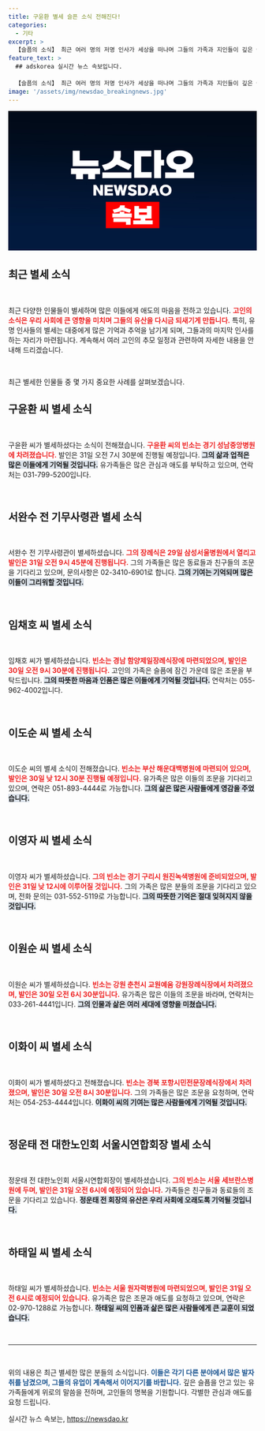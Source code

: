 ```yaml
---
title: 구윤환 별세 슬픈 소식 전해진다!
categories:
  - 기타
excerpt: >
  【슬픔의 소식】 최근 여러 명의 저명 인사가 세상을 떠나며 그들의 가족과 지인들이 깊은 애도를 표하고 있습니다. 각별한 이별의 순간, 많은 이들의 기억 속에 남을 그들의 이야기를 확인해 보세요.
feature_text: >
  ## adskorea 실시간 뉴스 속보입니다.

  【슬픔의 소식】 최근 여러 명의 저명 인사가 세상을 떠나며 그들의 가족과 지인들이 깊은 애도를 표하고 있습니다. 각별한 이별의 순간, 많은 이들의 기억 속에 남을 그들의 이야기를 확인해 보세요.
image: '/assets/img/newsdao_breakingnews.jpg'
---
```


<p><img src="/assets/img/newsdao_breakingnews.jpg" alt="adskorea 속보" /></p>

<h2 data-ke-size="size26">최근 별세 소식</h2>

<p data-ke-size="size16">&nbsp;</p>

<p>최근 다양한 인물들이 별세하며 많은 이들에게 애도의 마음을 전하고 있습니다. <b><span style="color: #ee2323;">고인의 소식은 우리 사회에 큰 영향을 미치며 그들의 유산을 다시금 되새기게 만듭니다.</span></b> 특히, 유명 인사들의 별세는 대중에게 많은 기억과 추억을 남기게 되며, 그들과의 마지막 인사를 하는 자리가 마련됩니다. 계속해서 여러 고인의 추모 일정과 관련하여 자세한 내용을 안내해 드리겠습니다.</p>

<p data-ke-size="size16">&nbsp;</p>

<p>최근 별세한 인물들 중 몇 가지 중요한 사례를 살펴보겠습니다.</p>

<h2 data-ke-size="size26">구윤환 씨 별세 소식</h2>

<p data-ke-size="size16">&nbsp;</p>

<p>구윤환 씨가 별세하셨다는 소식이 전해졌습니다. <b><span style="color: #ee2323;">구윤환 씨의 빈소는 경기 성남중앙병원에 차려졌습니다.</span></b> 발인은 31일 오전 7시 30분에 진행될 예정입니다. <b><span style="background-color: #21538527;">그의 삶과 업적은 많은 이들에게 기억될 것입니다.</span></b> 유가족들은 많은 관심과 애도를 부탁하고 있으며, 연락처는 031-799-5200입니다.</p>

<p data-ke-size="size16">&nbsp;</p>

<h2 data-ke-size="size26">서완수 전 기무사령관 별세 소식</h2>

<p data-ke-size="size16">&nbsp;</p>

<p>서완수 전 기무사령관이 별세하셨습니다. <b><span style="color: #ee2323;">그의 장례식은 29일 삼성서울병원에서 열리고 발인은 31일 오전 9시 45분에 진행됩니다.</span></b> 그의 가족들은 많은 동료들과 친구들의 조문을 기다리고 있으며, 문의사항은 02-3410-6901로 합니다. <b><span style="background-color: #21538527;">그의 기여는 기억되며 많은 이들이 그리워할 것입니다.</span></b> </p>

<p data-ke-size="size16">&nbsp;</p>

<h2 data-ke-size="size26">임채호 씨 별세 소식</h2>

<p data-ke-size="size16">&nbsp;</p>

<p>임채호 씨가 별세하셨습니다. <b><span style="color: #ee2323;">빈소는 경남 함양제일장례식장에 마련되었으며, 발인은 30일 오전 9시 30분에 진행됩니다.</span></b> 고인의 가족은 슬픔에 잠긴 가운데 많은 조문을 부탁드립니다. <b><span style="background-color: #21538527;">그의 따뜻한 마음과 인품은 많은 이들에게 기억될 것입니다.</span></b> 연락처는 055-962-4002입니다. </p>

<p data-ke-size="size16">&nbsp;</p>

<h2 data-ke-size="size26">이도순 씨 별세 소식</h2>

<p data-ke-size="size16">&nbsp;</p>

<p>이도순 씨의 별세 소식이 전해졌습니다. <b><span style="color: #ee2323;">빈소는 부산 해운대백병원에 마련되어 있으며, 발인은 30일 낮 12시 30분 진행될 예정입니다.</span></b> 유가족은 많은 이들의 조문을 기다리고 있으며, 연락은 051-893-4444로 가능합니다. <b><span style="background-color: #21538527;">그의 삶은 많은 사람들에게 영감을 주었습니다.</span></b> </p>

<p data-ke-size="size16">&nbsp;</p>

<h2 data-ke-size="size26">이영자 씨 별세 소식</h2>

<p data-ke-size="size16">&nbsp;</p>

<p>이영자 씨가 별세하셨습니다. <b><span style="color: #ee2323;">그의 빈소는 경기 구리시 원진녹색병원에 준비되었으며, 발인은 31일 낮 12시에 이루어질 것입니다.</span></b> 그의 가족은 많은 분들의 조문을 기다리고 있으며, 전화 문의는 031-552-5119로 가능합니다. <b><span style="background-color: #21538527;">그의 따뜻한 기억은 절대 잊혀지지 않을 것입니다.</span></b></p>

<p data-ke-size="size16">&nbsp;</p>

<h2 data-ke-size="size26">이원순 씨 별세 소식</h2>

<p data-ke-size="size16">&nbsp;</p>

<p>이원순 씨가 별세하셨습니다. <b><span style="color: #ee2323;">빈소는 강원 춘천시 교원예움 강원장례식장에서 차려졌으며, 발인은 30일 오전 6시 30분입니다.</span></b> 유가족은 많은 이들의 조문을 바라며, 연락처는 033-261-4441입니다. <b><span style="background-color: #21538527;">그의 인물과 삶은 여러 세대에 영향을 미쳤습니다.</span></b> </p>

<p data-ke-size="size16">&nbsp;</p>

<h2 data-ke-size="size26">이화이 씨 별세 소식</h2>

<p data-ke-size="size16">&nbsp;</p>

<p>이화이 씨가 별세하셨다고 전해졌습니다. <b><span style="color: #ee2323;">빈소는 경북 포항시민전문장례식장에서 차려졌으며, 발인은 30일 오전 8시 30분입니다.</span></b> 그의 가족들은 많은 조문을 요청하며, 연락처는 054-253-4444입니다. <b><span style="background-color: #21538527;">이화이 씨의 기여는 많은 사람들에게 기억될 것입니다.</span></b> </p>

<p data-ke-size="size16">&nbsp;</p>

<h2 data-ke-size="size26">정운태 전 대한노인회 서울시연합회장 별세 소식</h2>

<p data-ke-size="size16">&nbsp;</p>

<p>정운태 전 대한노인회 서울시연합회장이 별세하셨습니다. <b><span style="color: #ee2323;">그의 빈소는 서울 세브란스병원에 두며, 발인은 31일 오전 6시에 예정되어 있습니다.</span></b> 가족들은 친구들과 동료들의 조문을 기다리고 있습니다. <b><span style="background-color: #21538527;">정운태 전 회장의 유산은 우리 사회에 오래도록 기억될 것입니다.</span></b></p>

<p data-ke-size="size16">&nbsp;</p>

<h2 data-ke-size="size26">하태일 씨 별세 소식</h2>

<p data-ke-size="size16">&nbsp;</p>

<p>하태일 씨가 별세하셨습니다. <b><span style="color: #ee2323;">빈소는 서울 원자력병원에 마련되었으며, 발인은 31일 오전 6시로 예정되어 있습니다.</span></b> 유가족은 많은 조문과 애도를 요청하고 있으며, 연락은 02-970-1288로 가능합니다. <b><span style="background-color: #21538527;">하태일 씨의 인품과 삶은 많은 사람들에게 큰 교훈이 되었습니다.</span></b></p>

<p data-ke-size="size16">&nbsp;</p>

<hr>

<p data-ke-size="size16">&nbsp;</p>

<p>위의 내용은 최근 별세한 많은 분들의 소식입니다. <b><span style="color: #1a5490;">이들은 각기 다른 분야에서 많은 발자취를 남겼으며, 그들의 유업이 계속해서 이어지기를 바랍니다.</span></b> 깊은 슬픔을 안고 있는 유가족들에게 위로의 말씀을 전하며, 고인들의 명복을 기원합니다. 각별한 관심과 애도를 요청 드립니다. </p>
실시간 뉴스 속보는, <a href="https://newsdao.kr" rel="dofollow">https://newsdao.kr</a>


